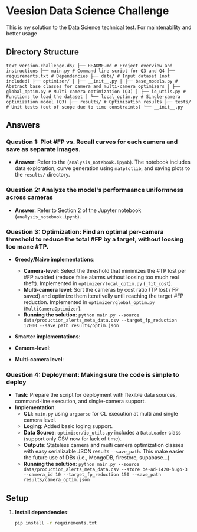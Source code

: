 # Veesion Data Science Challenge

This is my solution to the Data Science technical test. For maintenability and better usage 


## Directory Structure
```text version-challenge-ds/ ├── README.md # Project overview and instructions ├── main.py # Command-line script for Q3 and Q4 ├── requirements.txt # Dependencies ├── data/ # Input dataset (not included) ├── optimizer/ │ ├── __init__.py │ ├── base_models.py # Abstract base classes for camera and multi-camera optimizers │ ├── global_optim.py # Multi-camera optimization (Q3) │ ├── io_utils.py # Functions to load the dataset │ └── local_optim.py # Single-camera optimization model (Q3) ├── results/ # Optimization results ├── tests/ # Unit tests (out of scope due to time constraints) └── __init__.py ``` 

## Answers

### Question 1: Plot #FP vs. Recall curves for each camera and save as separate images.
- **Answer**: Refer to the (`analysis_notebook.ipynb`). The notebook includes data exploration, curve generation using `matplotlib`, and saving plots to the `results/` directory.

### Question 2: Analyze the model's performaance uniformness across cameras
- **Answer**: Refer to Section 2 of the Jupyter notebook (`analysis_notebook.ipynb`).

### Question 3: Optimization: Find an optimal per-camera threshold to reduce the total #FP by a target, without loosing too mane #TP.
- **Greedy/Naive implementations**: 
  - **Camera-level**: Select the threshold that minimizes the #TP lost per #FP avoided (reduce false alarms without loosing too much real theft). Implemented in `optimizer/local_optim.py` (`_fit_cost`).
  - **Multi-camera level**: Sort the cameras by cost ratio (TP lost / FP saved) and optimize them iterativelly until reaching the target #FP reduction. Implemented in `optimizer/global_optim.py` (`MultiCameraOptimizer`).
  - **Running the solution**:
        `python main.py --source data/production_alerts_meta_data.csv --target_fp_reduction 12000 --save_path results/optim.json`

 - **Smarter implementations**: 
  - **Camera-level**: 
  - **Multi-camera level**: 

### Question 4: Deployment: Making sure the code is simple to deploy
- **Task**: Prepare the script for deployment with flexible data sources, command-line execution, and single-camera support.
- **Implementation**: 
  - **CLI**: `main.py` using `argparse` for CL execution at multi and single camera level.
  - **Loging**: Added basic loging support.
  - **Data Source**: `optimizer/io_utils.py` includes a `DataLoader` class (support only CSV now for lack of time).
  - **Outputs**: Stateless camera and multi camera optimization classes with easy serializable JSON results `--save_path`. This make easier the future use of DBs (i.e., MongoDB, firestore, supabase...)
  - **Running the solution**:
        `python main.py --source data/production_alerts_meta_data.csv --store be-ad-1420-hugo-3 --camera_id 10 --target_fp_reduction 150 --save_path results/camera_optim.json`

## Setup
1. **Install dependencies**:
   ```bash
   pip install -r requirements.txt